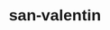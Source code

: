 # san-valentin
<!DOCTYPE html>
<html lang="es">
<head>
    <meta charset="UTF-8">
    <meta name="viewport" content="width=device-width, initial-scale=1.0">
    <title>¿Quieres ser mi San Valentín?</title>
    <style>
        body {
            text-align: center;
            font-family: 'Arial', sans-serif;
        }
        #oso {
            width: 150px;
            height: auto;
        }
        .quiero-button {
            font-size: 16px;
            padding: 10px;
            margin: 5px;
            background-color: #ff5c8d;
            color: #fff;
            border: none;
            border-radius: 5px;
            cursor: pointer;
        }
        .noquiero-button {
            font-size: 12px;
            padding: 5px;
            margin: 5px;
            background-color: #ff5c8d;
            color: #fff;
            border: none;
            border-radius: 5px;
            cursor: pointer;
        }
    </style>
    <script>
        function mostrarRespuesta() {
            alert("¡Sí quiero que seas mi San Valentín! Nos vemos el miércoles. ¡Te amo!");
        }

        function mostrarNoQuiero() {
            alert("Esta opción no es válida. Lo siento.");
        }

        function crearBotones() {
            var cantidadBotones = 500;

            for (var i = 0; i < cantidadBotones; i++) {
                var boton = document.createElement("button");
                boton.textContent = "Sí, quiero ❤️";
                boton.className = "quiero-button";
                boton.onclick = mostrarRespuesta;
                document.body.appendChild(boton);
            }

            var botonNoQuiero = document.createElement("button");
            botonNoQuiero.textContent = "No, gracias";
            botonNoQuiero.className = "noquiero-button";
            botonNoQuiero.onclick = mostrarNoQuiero;
            document.body.appendChild(botonNoQuiero);
        }

        window.onload = crearBotones;
    </script>
</head>
<body>
    <h1>¿Quieres ser mi San Valentín? ❤️</h1>
    <img src="oso.jpg" alt="Osito" id="oso">
</body>
</html>
